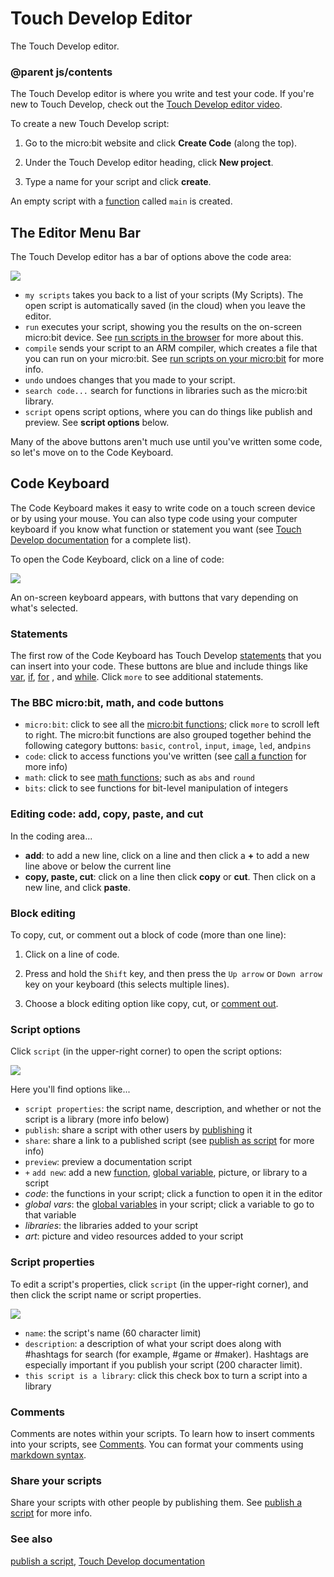 # Touch Develop Editor

The Touch Develop editor.

### @parent js/contents
 

The Touch Develop editor is where you write and test your code. If you're new to Touch Develop, check out the [Touch Develop editor video](/microbit/getting-started/touchdevelop-editor).

To create a new Touch Develop script:

1. Go to the micro:bit website and click **Create Code** (along the top).

2. Under the Touch Develop editor heading, click **New project**.

3. Type a name for your script and click **create**.

An empty script with a [function](/microbit/js/function) called `main` is created.

## The Editor Menu Bar

The Touch Develop editor has a bar of options above the code area:

![](/static/mb/data-1.jpg)

* `my scripts` takes you back to a list of your scripts (My Scripts). The open script is automatically saved (in the cloud) when you leave the editor.
* `run` executes your script, showing you the results on the on-screen micro:bit device. See [run scripts in the browser](/microbit/js/simulator) for more about this.
* `compile` sends your script to an ARM compiler, which creates a file that you can run on your micro:bit. See [run scripts on your micro:bit](/microbit/device/usb) for more info.
* `undo` undoes changes that you made to your script.
* `search code...` search for functions in libraries such as the micro:bit library.
* `script` opens script options, where you can do things like publish and preview. See **script options** below.

Many of the above buttons aren't much use until you've written some code, so let's move on to the Code Keyboard.

## Code Keyboard

The Code Keyboard makes it easy to write code on a touch screen device or by using your mouse. You can also type code using your computer keyboard if you know what function or statement you want (see [Touch Develop documentation](/microbit/js/contents) for a complete list).

To open the Code Keyboard, click on a line of code:

![](/static/mb/data-2.jpg)

An on-screen keyboard appears, with buttons that vary depending on what's selected.

### Statements

The first row of the Code Keyboard has Touch Develop [statements](/microbit/js/statements) that you can insert into your code. These buttons are blue and include things like [var](/microbit/reference/variables/var), [if](/microbit/reference/logic/if), [for](/microbit/reference/loops/for) , and [while](/microbit/js/while). Click `more` to see additional statements.

### The BBC micro:bit, math, and code buttons

* `micro:bit`: click to see all the [micro:bit functions](/microbit/js/contents); click `more` to scroll left to right. The micro:bit functions are also grouped together behind the following category buttons: `basic`, `control`, `input`, `image`, `led`,  and`pins`
* `code`: click to access functions you've written (see [call a function](/microbit/js/call) for more info)
* `math`: click to see [math functions](/microbit/js/math); such as `abs` and `round`
* `bits`: click to see functions for bit-level manipulation of integers

### Editing code: add, copy, paste, and cut

In the coding area...

* **add**: to add a new line, click on a line and then click a **+** to add a new line above or below the current line
* **copy, paste, cut**: click on a line then click **copy** or **cut**. Then click on a new line, and click **paste**.

### Block editing

To copy, cut, or comment out a block of code (more than one line):

1. Click on a line of code.

2. Press and hold the `Shift` key, and then press the `Up arrow` or `Down arrow` key on your keyboard (this selects multiple lines).

3. Choose a block editing option like copy, cut, or [comment out](/microbit/js/comment).

### Script options

Click `script` (in the upper-right corner) to open the script options:

![](/static/mb/data-3.jpg)

Here you'll find options like...

* `script properties`: the script name, description, and whether or not the script is a library  (more info below)
* `publish`: share a script with other users by [publishing](/microbit/js/publishing) it
* `share`: share a link to a published script (see [publish as script](/microbit/js/publishing) for more info)
* `preview`: preview a documentation script
* `+` `add new`: add a new [function](/microbit/js/function), [global variable](/microbit/js/data), picture, or library to a script
* *code*: the functions in your script; click a function to open it in the editor
* *global vars*: the [global variables](/microbit/js/data) in your script; click a variable to go to that variable
* *libraries*: the libraries added to your script
* *art*: picture and video resources added to your script

### Script properties

To edit a script's properties, click `script` (in the upper-right corner), and then click the script name or script properties.

![](/static/mb/data-4.png)

* `name`: the script's name (60 character limit)
* `description`: a description of what your script does along with #hashtags for search (for example, #game or #maker). Hashtags are especially important if you publish your script (200 character limit).
* `this script is a library`: click this check box to turn a script into a library

### Comments

Comments are notes within your scripts. To learn how to insert comments into your scripts, see [Comments](/microbit/js/comment). You can format your comments using [markdown syntax](/microbit/js/markdown).

### Share your scripts

Share your scripts with other people by publishing them. See [publish a script](/microbit/js/publishing) for more info.

### See also

[publish a script](/microbit/js/publishing), [Touch Develop documentation](/microbit/js/contents)


